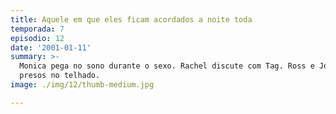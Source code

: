 ```yaml
---
title: Aquele em que eles ficam acordados a noite toda
temporada: 7
episodio: 12
date: '2001-01-11'
summary: >-
  Monica pega no sono durante o sexo. Rachel discute com Tag. Ross e Joey ficam
  presos no telhado.
image: ./img/12/thumb-medium.jpg

---
```

